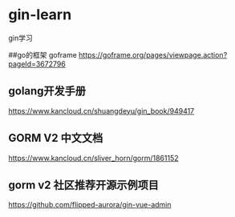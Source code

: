 # gin-learn
gin学习

##go的框架
goframe
https://goframe.org/pages/viewpage.action?pageId=3672796


## golang开发手册
https://www.kancloud.cn/shuangdeyu/gin_book/949417

## GORM V2 中文文档
https://www.kancloud.cn/sliver_horn/gorm/1861152

## gorm v2 社区推荐开源示例项目
https://github.com/flipped-aurora/gin-vue-admin


